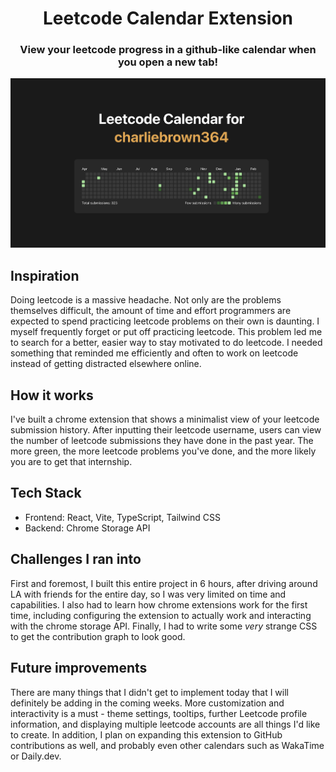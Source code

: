 <h1 align="center">Leetcode Calendar Extension</h1>

<h3 align="center">View your leetcode progress in a github-like calendar when you open a new tab!</h3>

<img src="./public/extension-example.png" />

## Inspiration

Doing leetcode is a massive headache. Not only are the problems themselves difficult, the amount of time and effort programmers are expected to spend practicing leetcode problems on their own is daunting. I myself frequently forget or put off practicing leetcode. This problem led me to search for a better, easier way to stay motivated to do leetcode. I needed something that reminded me efficiently and often to work on leetcode instead of getting distracted elsewhere online.

## How it works

I've built a chrome extension that shows a minimalist view of your leetcode submission history. After inputting their leetcode username, users can view the number of leetcode submissions they have done in the past year. The more green, the more leetcode problems you've done, and the more likely you are to get that internship.

## Tech Stack

- Frontend: React, Vite, TypeScript, Tailwind CSS
- Backend: Chrome Storage API

## Challenges I ran into

First and foremost, I built this entire project in 6 hours, after driving around LA with friends for the entire day, so I was very limited on time and capabilities. I also had to learn how chrome extensions work for the first time, including configuring the extension to actually work and interacting with the chrome storage API. Finally, I had to write some *very* strange CSS to get the contribution graph to look good.

## Future improvements

There are many things that I didn't get to implement today that I will definitely be adding in the coming weeks. More customization and interactivity is a must - theme settings, tooltips, further Leetcode profile information, and displaying multiple leetcode accounts are all things I'd like to create. In addition, I plan on expanding this extension to GitHub contributions as well, and probably even other calendars such as WakaTime or Daily.dev.